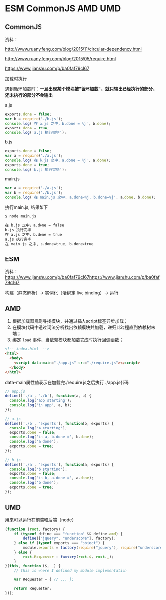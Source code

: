 # ESM CommonJS AMD UMD

## CommonJS

资料：

http://www.ruanyifeng.com/blog/2015/11/circular-dependency.html

http://www.ruanyifeng.com/blog/2015/05/require.html

https://www.jianshu.com/p/ba0faf79c167

加载时执行

遇到循环加载时：**一旦出现某个模块被"循环加载"，就只输出已经执行的部分，还未执行的部分不会输出**

a.js

```javascript
exports.done = false;
var b = require('./b.js');
console.log('在 a.js 之中，b.done = %j', b.done);
exports.done = true;
console.log('a.js 执行完毕');
```

b.js

```javascript
exports.done = false;
var a = require('./a.js');
console.log('在 b.js 之中，a.done = %j', a.done);
exports.done = true;
console.log('b.js 执行完毕');
```

main.js

```javascript
var a = require('./a.js');
var b = require('./b.js');
console.log('在 main.js 之中, a.done=%j, b.done=%j', a.done, b.done);
```

执行main.js, 结果如下

```bash
$ node main.js

在 b.js 之中，a.done = false
b.js 执行完毕
在 a.js 之中，b.done = true
a.js 执行完毕
在 main.js 之中, a.done=true, b.done=true
```

## ESM

资料： https://www.jianshu.com/p/ba0faf79c167https://www.jianshu.com/p/ba0faf79c167

构建（静态解析）-> 实例化（活绑定 live binding）-> 运行

## AMD

1. 根据加载器规则寻找模块，并通过插入script标签异步加载；
2. 在模块代码中通过词法分析找出依赖模块并加载，递归此过程直到依赖树末端；
3. 绑定 `load` 事件，当依赖模块都加载完成时执行回调函数；

```html
<!-- index.html  -->
<html>
  <body>
    <script data-main="./app.js" src="./require.js"></script>
  </body>
</html>
```

data-main属性值表示在加载完./require.js之后执行 ./app.js代码

```js
// app.js
define(['./a', './b'], function(a, b) {
  console.log('app starting');
  console.log('in app', a, b);
});
```

```js
// a.js
define(['./b', 'exports'], function(b, exports) {
  console.log('a starting');
  exports.done = false;
  console.log('in a, b.done =', b.done);
  console.log('a done');
  exports.done = true;
});
```

```js
// b.js
define(['./a', 'exports'], function(a, exports) {
  console.log('b starting');
  exports.done = false;
  console.log('in b, a.done =', a.done);
  console.log('b done');
  exports.done = true;
});
```

## UMD

用来可以运行在前端和后端（node）

```js
(function (root, factory) {
    if (typeof define === "function" && define.amd) {
        define(["jquery", "underscore"], factory);
    } else if (typeof exports === "object") {
        module.exports = factory(require("jquery"), require("underscore"));
    } else {
        root.Requester = factory(root.$, root._);
    }
}(this, function ($, _) {
    // this is where I defined my module implementation

    var Requester = { // ... };

    return Requester;
}));
```

